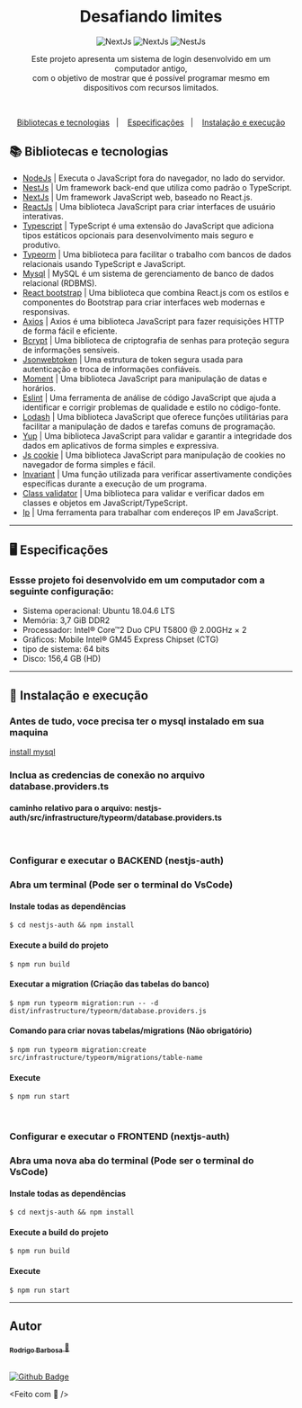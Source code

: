 <h1 align="center">Desafiando limites</h1>

<p align="center">
  <img alt="NextJs" src="https://img.shields.io/badge/NodeJs-%3E%3D%2016-green?style=flat-square" />
  <img alt="NextJs" src="https://img.shields.io/badge/NextJs-%3E%3D%2013-green?style=flat-square" />
  <img alt="NestJs" src="https://img.shields.io/badge/NextJs-%3E%3D%209-green?style=flat-square" />
</p>

<p align="center">
  Este projeto apresenta um sistema de login desenvolvido em um computador antigo, </br>
  com o objetivo de mostrar que é possível programar mesmo em dispositivos com recursos limitados.
</p>

</br>

<p align="center">
  <a href="#-Bibliotecas-e-tecnologias">Bibliotecas e tecnologias</a>&nbsp;&nbsp;&nbsp;|&nbsp;&nbsp;&nbsp;
  <a href="#-Especificações">Especificações</a>&nbsp;&nbsp;&nbsp;|&nbsp;&nbsp;&nbsp;
  <a href="#-Instalação-e-execução">Instalação e execução</a>
</p>

## 📚 Bibliotecas e tecnologias

- [NodeJs](https://nodejs.org/) | Executa o JavaScript fora do navegador, no lado do servidor.
- [NestJs](https://nestjs.com/) | Um framework back-end que utiliza como padrão o TypeScript.
- [NextJs](https://nextjs.org/) | Um framework JavaScript web, baseado no React.js.
- [ReactJs](https://react.dev/) | Uma biblioteca JavaScript para criar interfaces de usuário interativas.
- [Typescript](https://www.typescriptlang.org/) | TypeScript é uma extensão do JavaScript que adiciona tipos estáticos opcionais para desenvolvimento mais seguro e produtivo.
- [Typeorm](https://typeorm.io/) | Uma biblioteca para facilitar o trabalho com bancos de dados relacionais usando TypeScript e JavaScript.
- [Mysql](https://www.mysql.com/) | MySQL é um sistema de gerenciamento de banco de dados relacional (RDBMS).
- [React bootstrap](https://react-bootstrap.netlify.app/) | Uma biblioteca que combina React.js com os estilos e componentes do Bootstrap para criar interfaces web modernas e responsivas.
- [Axios](https://axios-http.com/ptbr/docs/intro) | Axios é uma biblioteca JavaScript para fazer requisições HTTP de forma fácil e eficiente.
- [Bcrypt](https://www.npmjs.com/package/bcrypt) | Uma biblioteca de criptografia de senhas para proteção segura de informações sensíveis.
- [Jsonwebtoken](https://www.npmjs.com/package/jsonwebtoken) | Uma estrutura de token segura usada para autenticação e troca de informações confiáveis.
- [Moment](https://www.npmjs.com/package/moment) | Uma biblioteca JavaScript para manipulação de datas e horários.
- [Eslint](https://eslint.org/) | Uma ferramenta de análise de código JavaScript que ajuda a identificar e corrigir problemas de qualidade e estilo no código-fonte.
- [Lodash](https://lodash.com/) | Uma biblioteca JavaScript que oferece funções utilitárias para facilitar a manipulação de dados e tarefas comuns de programação.
- [Yup](https://www.npmjs.com/package/yup) | Uma biblioteca JavaScript para validar e garantir a integridade dos dados em aplicativos de forma simples e expressiva.
- [Js cookie](https://www.npmjs.com/package/js-cookie) | Uma biblioteca JavaScript para manipulação de cookies no navegador de forma simples e fácil.
- [Invariant](https://www.npmjs.com/package/invariant) | Uma função utilizada para verificar assertivamente condições específicas durante a execução de um programa.
- [Class validator](https://www.npmjs.com/package/class-validator) | Uma biblioteca para validar e verificar dados em classes e objetos em JavaScript/TypeScript.
- [Ip](https://www.npmjs.com/package/ip) | Uma ferramenta para trabalhar com endereços IP em JavaScript. 

----

## 🖥 Especificações
### Essse projeto foi desenvolvido em um computador com a seguinte configuração:
- Sistema operacional: Ubuntu 18.04.6 LTS
- Memória: 3,7 GiB DDR2
- Processador: Intel® Core™2 Duo CPU T5800 @ 2.00GHz × 2 
- Gráficos: Mobile Intel® GM45 Express Chipset (CTG)
- tipo de sistema: 64 bits
- Disco: 156,4 GB (HD)

---- 

## 🧩 Instalação e execução

### Antes de tudo, voce precisa ter o mysql instalado em sua maquina 
[install mysql](https://www.google.com/search?q=install+mysql)

### Inclua as credencias de conexão no arquivo database.providers.ts
#### caminho relativo para o arquivo: nestjs-auth/src/infrastructure/typeorm/database.providers.ts

<br />

### Configurar e executar o BACKEND (nestjs-auth)
### Abra um terminal (Pode ser o terminal do VsCode)

#### Instale todas as dependências
    $ cd nestjs-auth && npm install

#### Execute a build do projeto
    $ npm run build

#### Executar a migration (Criação das tabelas do banco)
    $ npm run typeorm migration:run -- -d dist/infrastructure/typeorm/database.providers.js

#### Comando para criar novas tabelas/migrations (Não obrigatório)
    $ npm run typeorm migration:create src/infrastructure/typeorm/migrations/table-name

#### Execute
    $ npm run start

<br />

### Configurar e executar o FRONTEND (nextjs-auth)
### Abra uma nova aba do terminal (Pode ser o terminal do VsCode)

#### Instale todas as dependências
    $ cd nextjs-auth && npm install

#### Execute a build do projeto
    $ npm run build

#### Execute
    $ npm run start

----

## Autor

<a href="https://www.linkedin.com/in/rodrigo-barbosa-7a1429157/">
 <sub>
    <b>Rodrigo Barbosa</b>
 </sub>
</a>
<a href="#" title="Rocket">🚀</a>

 <br />
 <br />

[![Github Badge](https://img.shields.io/github/followers/rodrigobarbosa12?style=social&link=https://github.com/rodrigobarbosa12)](https://github.com/rodrigobarbosa12)

<Feito com 💙 />
